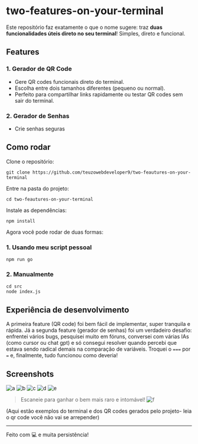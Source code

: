 # two-features-on-your-terminal

Este repositório faz exatamente o que o nome sugere: traz **duas funcionalidades úteis direto no seu terminal**! Simples, direto e funcional.

## Features

### 1. Gerador de QR Code
- Gere QR codes funcionais direto do terminal.
- Escolha entre dois tamanhos diferentes (pequeno ou normal).
- Perfeito para compartilhar links rapidamente ou testar QR codes sem sair do terminal.

### 2. Gerador de Senhas
- Crie senhas seguras
  
## Como rodar

Clone o repositório:

```
git clone https://github.com/teuzowebdeveloper9/two-feautures-on-your-terminal
```

Entre na pasta do projeto:

```
cd two-feautures-on-your-terminal
```

Instale as dependências:

```
npm install
```

Agora você pode rodar de duas formas:

### 1. Usando meu script pessoal

```
npm run go
```

### 2. Manualmente

```
cd src
node index.js
```

## Experiência de desenvolvimento

A primeira feature (QR code) foi bem fácil de implementar, super tranquila e rápida. Já a segunda feature (gerador de senhas) foi um verdadeiro desafio: enfrentei vários bugs, pesquisei muito em fóruns, conversei com várias IAs (como cursor ou chat gpt) e só consegui resolver quando percebi que estava sendo radical demais na comparação de variáveis. Troquei o `===` por `=` e, finalmente, tudo funcionou como deveria!

## Screenshots



![a](https://github.com/user-attachments/assets/9e612b0e-e6be-403f-b4e3-d51edc2a63fe)
![b](https://github.com/user-attachments/assets/4bab3e4a-20dd-4499-9b07-94a3097a0f1c)
![c](https://github.com/user-attachments/assets/217b4eea-5e1d-4eb6-ba66-09128e3b73e7)
![d](https://github.com/user-attachments/assets/837b0627-d547-4bb7-9d32-80d35e1f50c5)
![e](https://github.com/user-attachments/assets/5ef45f8e-8735-46c9-ba1a-1ff16bdf5ea9)
> Escaneie para ganhar o bem mais raro e intomável!
![f](https://github.com/user-attachments/assets/fdb36b7f-c42a-404c-b359-5589fd202c2d)


(Aqui estão exemplos do terminal e dos QR codes gerados pelo projeto- leia o qr code você não vai se arrepender)

---

Feito com 💻 e muita persistência! 
